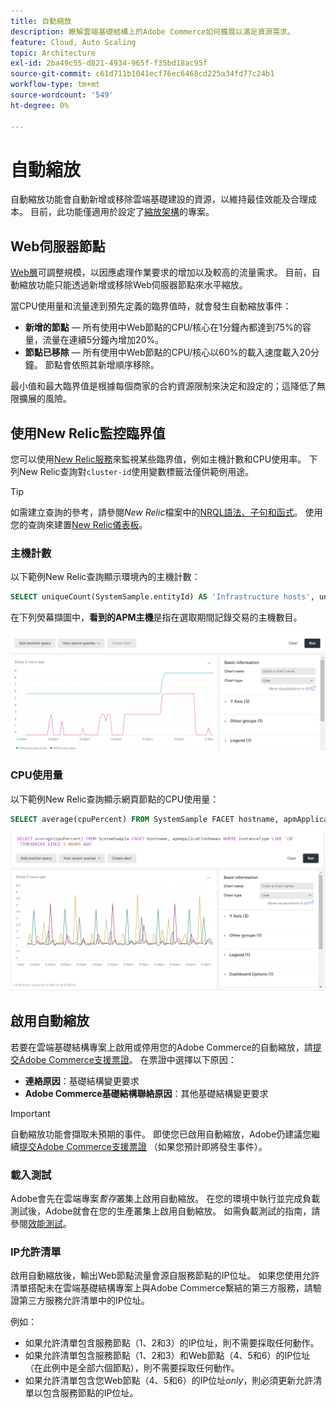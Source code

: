 ```yaml
---
title: 自動縮放
description: 瞭解雲端基礎結構上的Adobe Commerce如何擴展以滿足資源需求。
feature: Cloud, Auto Scaling
topic: Architecture
exl-id: 2ba49c55-d821-4934-965f-f35bd18ac95f
source-git-commit: c61d711b1041ecf76ec6468cd225a34fd77c24b1
workflow-type: tm+mt
source-wordcount: '549'
ht-degree: 0%

---
```


# 自動縮放

自動縮放功能會自動新增或移除雲端基礎建設的資源，以維持最佳效能及合理成本。 目前，此功能僅適用於設定了[縮放架構](scaled-architecture.md)的專案。

## Web伺服器節點

[Web層](scaled-architecture.md#web-tier)可調整規模，以因應處理作業要求的增加以及較高的流量需求。 目前，自動縮放功能只能透過新增或移除Web伺服器節點來水平縮放。

當CPU使用量和流量達到預先定義的臨界值時，就會發生自動縮放事件：

- **新增的節點** — 所有使用中Web節點的CPU/核心在1分鐘內都達到75%的容量，流量在連續5分鐘內增加20%。
- **節點已移除** — 所有使用中Web節點的CPU/核心以60%的載入速度載入20分鐘。 節點會依照其新增順序移除。

最小值和最大臨界值是根據每個商家的合約資源限制來決定和設定的；這降低了無限擴展的風險。

## 使用New Relic監控臨界值

您可以使用[New Relic服務](../monitor/new-relic-service.md)來監視某些臨界值，例如主機計數和CPU使用率。 下列New Relic查詢對`cluster-id`使用變數標籤法僅供範例用途。

>[!TIP]
>
>如需建立查詢的參考，請參閱&#x200B;_New Relic_&#x200B;檔案中的[NRQL語法、子句和函式](https://docs.newrelic.com/docs/query-your-data/nrql-new-relic-query-language/get-started/nrql-syntax-clauses-functions/)。
>使用您的查詢來建置[New Relic儀表板](https://docs.newrelic.com/docs/query-your-data/explore-query-data/dashboards/introduction-dashboards/)。

### 主機計數

以下範例New Relic查詢顯示環境內的主機計數：

```sql
SELECT uniqueCount(SystemSample.entityId) AS 'Infrastructure hosts', uniqueCount(Transaction.host) AS 'APM hosts seen' FROM SystemSample, Transaction where (Transaction.appName = 'cluster-id_stg' AND Transaction.transactionType = 'Web') OR SystemSample.apmApplicationNames LIKE '%|cluster-id_stg|%' TIMESERIES SINCE 3 HOURS AGO
```

在下列熒幕擷圖中，**看到的APM主機**&#x200B;是指在選取期間記錄交易的主機數目。

![個New Relic主機計數](../../assets/new-relic/host-count.png)

### CPU使用量

以下範例New Relic查詢顯示網頁節點的CPU使用量：

```sql
SELECT average(cpuPercent) FROM SystemSample FACET hostname, apmApplicationNames WHERE instanceType LIKE 'c%' TIMESERIES SINCE 3 HOURS AGO
```

![New Relic Web節點CPU使用量](../../assets/new-relic/web-node-cpu-usage.png)

## 啟用自動縮放

若要在雲端基礎結構專案上啟用或停用您的Adobe Commerce的自動縮放，請[提交Adobe Commerce支援票證](https://experienceleague.adobe.com/docs/commerce-knowledge-base/kb/help-center-guide/magento-help-center-user-guide.html#submit-ticket)。 在票證中選擇以下原因：

- **連絡原因**：基礎結構變更要求
- **Adobe Commerce基礎結構聯絡原因**：其他基礎結構變更要求

>[!IMPORTANT]
>
>自動縮放功能會擷取未預期的事件。 即使您已啟用自動縮放，Adobe仍建議您繼續[提交Adobe Commerce支援票證](https://experienceleague.adobe.com/docs/commerce-knowledge-base/kb/help-center-guide/magento-help-center-user-guide.html#submit-ticket) （如果您預計即將發生事件）。

### 載入測試

Adobe會先在雲端專案&#x200B;_暫存_&#x200B;叢集上啟用自動縮放。 在您的環境中執行並完成負載測試後，Adobe就會在您的生產叢集上啟用自動縮放。 如需負載測試的指南，請參閱[效能測試](../launch/checklist.md#performance-testing)。

### IP允許清單

啟用自動縮放後，輸出Web節點流量會源自服務節點的IP位址。 如果您使用允許清單搭配未在雲端基礎結構專案上與Adobe Commerce繫結的第三方服務，請驗證第三方服務允許清單中的IP位址。

例如：

- 如果允許清單包含服務節點（1、2和3）的IP位址，則不需要採取任何動作。
- 如果允許清單包含服務節點（1、2和3）和Web節點（4、5和6）的IP位址（在此例中是全部六個節點），則不需要採取任何動作。
- 如果允許清單包含您Web節點（4、5和6）的IP位址&#x200B;_only_，則必須更新允許清單以包含服務節點的IP位址。
